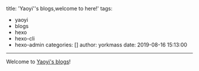 title: 'Yaoyi''s blogs,welcome to here!'
tags:
  - yaoyi
  - blogs
  - hexo
  - hexo-cli
  - hexo-admin
categories: []
author: yorkmass
date: 2019-08-16 15:13:00
---
Welcome to [Yaoyi's blogs](https://yorkmass.github.io/)! 

